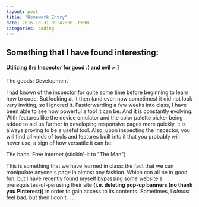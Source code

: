 ```yaml
---
layout: post
title: "Homework Entry"
date: 2016-10-31 09:47:00 -0600
categories: coding
---
```


## Something that I have found interesting: 

<h4>Utilizing the Inspector for good :) and evil  >:] </h4>

The goods: Development

I had known of the inspector for quite some time before beginning to learn how to code. But looking at it then (and even now sometimes) it did not look very inviting, so I ignored it. Fastforwarding a few weeks into class, I have been able to see how powerful a tool it can be. And it is constantly evolving. With features like the device emulator and the color palette picker being added to aid us further in developing responsive pages more quickly, it is always proving to be a useful tool. Also, upon inspecting the inspector, you will find all kinds of tools and features built into it that you probably will never use; a sign of how versatile it can be.

The bads: Free Internet (stickin'-it to "The Man")

This is something that we have learned in class: the fact that we can manipulate anyone's page in almost any fashion. Which can all be in good fun, but I have recently found myself bypassing some website's prerequisites-of-perusing their site <strong>(i.e. deleting pop-up banners (no thank you Pinterest))</strong> in order to gain access to its contents. Sometimes, I <em>almost</em> feel bad, but then I don't. . . 
